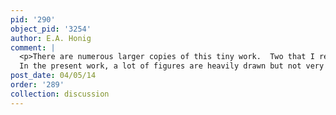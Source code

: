 ```yaml
---
pid: '290'
object_pid: '3254'
author: E.A. Honig
comment: |
  <p>There are numerous larger copies of this tiny work.  Two that I reject are Ertz 1979 #s 284 and 285. Another  version, not bad (better than 284!) but not genuine, sold Brussels, Palais des Beaux-Arts, 28.x.58 #451 (panel, 40 x 60);  good photo of that at RKD.  It was expertised by Friedländer in 1958 as Jan the Elder. A poor copy in Bowes Museum, Barnard Castle, 17 x 28.5 in.<br />
  In the present work, a lot of figures are heavily drawn but not very filled in, and the brushwork is not lively. However, in very small works like this it's hard to judge.</p>
post_date: 04/05/14
order: '289'
collection: discussion
---
```

